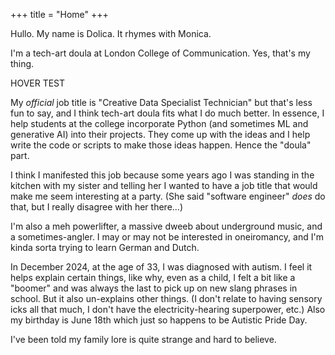 +++
title = "Home"
+++

Hullo. My name is Dolica. It rhymes with Monica.

I'm a tech-art doula at London College of Communication. Yes, that's my thing.

<span title="This is the hover text">HOVER TEST</span>

My _official_ job title is "Creative Data Specialist Technician" but that's less fun to say, and I think tech-art doula fits what I do much better. In essence, I help students at the college incorporate Python (and sometimes ML and generative AI) into their projects. They come up with the ideas and I help write the code or scripts to make those ideas happen. Hence the "doula" part.

I think I manifested this job because some years ago I was standing in the kitchen with my sister and telling her I wanted to have a job title that would make me seem interesting at a party. (She said "software engineer" _does_ do that, but I really disagree with her there...)

I'm also a meh powerlifter, a massive dweeb about underground music, and a sometimes-angler. I may or may not be interested in oneiromancy, and I'm kinda sorta trying to learn German and Dutch.

In December 2024, at the age of 33, I was diagnosed with autism. I feel it helps explain certain things, like why, even as a child, I felt a bit like a "boomer" and was always the last to pick up on new slang phrases in school. But it also un-explains other things. (I don't relate to having sensory icks all that much, I don't have the electricity-hearing superpower, etc.) Also my birthday is June 18th which just so happens to be Autistic Pride Day.

I've been told my family lore is quite strange and hard to believe.